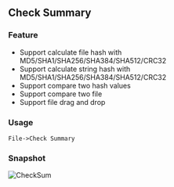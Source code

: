 ## Check Summary

### Feature

* Support calculate file hash with MD5/SHA1/SHA256/SHA384/SHA512/CRC32
* Support calculate string hash with MD5/SHA1/SHA256/SHA384/SHA512/CRC32
* Support compare two hash values
* Support compare two file
* Support file drag and drop

### Usage

`File->Check Summary`

### Snapshot

![CheckSum](https://raw.githubusercontent.com/wiki/jiangxincode/ApkToolBoxGUI/Checksum_01.png)